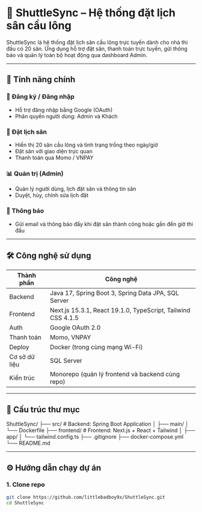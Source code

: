 # 🏸 ShuttleSync – Hệ thống đặt lịch sân cầu lông

ShuttleSync là hệ thống đặt lịch sân cầu lông trực tuyến dành cho nhà thi đấu có 20 sân. Ứng dụng hỗ trợ đặt sân, thanh toán trực tuyến, gửi thông báo và quản lý toàn bộ hoạt động qua dashboard Admin.

---

## 🚀 Tính năng chính

### 👤 Đăng ký / Đăng nhập
- Hỗ trợ đăng nhập bằng Google (OAuth)
- Phân quyền người dùng: Admin và Khách

### 📅 Đặt lịch sân
- Hiển thị 20 sân cầu lông và tình trạng trống theo ngày/giờ
- Đặt sân với giao diện trực quan
- Thanh toán qua Momo / VNPAY

### 📊 Quản trị (Admin)
- Quản lý người dùng, lịch đặt sân và thông tin sân
- Duyệt, hủy, chỉnh sửa lịch đặt

### 🔔 Thông báo
- Gửi email và thông báo đẩy khi đặt sân thành công hoặc gần đến giờ thi đấu

---

## 🛠️ Công nghệ sử dụng

| Thành phần  | Công nghệ |
|------------|-----------|
| Backend    | Java 17, Spring Boot 3, Spring Data JPA, SQL Server |
| Frontend   | Next.js 15.3.1, React 19.1.0, TypeScript, Tailwind CSS 4.1.5 |
| Auth       | Google OAuth 2.0 |
| Thanh toán | Momo, VNPAY |
| Deploy     | Docker (trong cùng mạng Wi-Fi) |
| Cơ sở dữ liệu | SQL Server |
| Kiến trúc  | Monorepo (quản lý frontend và backend cùng repo) |

---

## 📁 Cấu trúc thư mục

ShuttleSync/
├── src/                # Backend: Spring Boot Application
│   ├── main/
│   └── Dockerfile
├── frontend/           # Frontend: Next.js + React + Tailwind
│   ├── app/
│   └── tailwind.config.ts
├── .gitignore
├── docker-compose.yml
└── README.md

---

## ⚙️ Hướng dẫn chạy dự án

### 1. Clone repo

```bash
git clone https://github.com/littlebadboy9x/ShuttleSync.git
cd ShuttleSync

